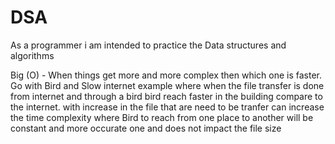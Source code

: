 # DSA
As a programmer i am intended to practice the Data structures and algorithms 

Big (O) - When things get more and more complex then which one is faster. Go with Bird and Slow internet example where when the file transfer is done from internet and through a bird bird reach faster in the building compare to the internet. with increase in the file that are need to be tranfer can increase the time complexity where Bird to reach from one place to another will be constant and more occurate one and does not impact the file size 
